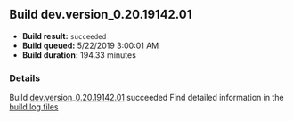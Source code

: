 ## Build dev.version_0.20.19142.01
- **Build result:** `succeeded`
- **Build queued:** 5/22/2019 3:00:01 AM
- **Build duration:** 194.33 minutes
### Details
Build [dev.version_0.20.19142.01](https://winappstudio.visualstudio.com/web/build.aspx?pcguid=a4ef43be-68ce-4195-a619-079b4d9834c2&builduri=vstfs%3a%2f%2f%2fBuild%2fBuild%2f28055) succeeded
Find detailed information in the [build log files](https://uwpctdiags.blob.core.windows.net/buildlogs/dev.version_0.20.19142.01_logs.zip)
